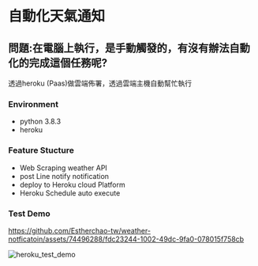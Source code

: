 # 自動化天氣通知
## 問題:在電腦上執行，是手動觸發的，有沒有辦法自動化的完成這個任務呢?

透過heroku (Paas)做雲端佈署，透過雲端主機自動幫忙執行

### Environment
- python 3.8.3
- heroku

### Feature Stucture
- Web Scraping weather API
- post Line notify notification
- deploy to Heroku cloud Platform
- Heroku Schedule auto execute

### Test Demo


https://github.com/Estherchao-tw/weather-notficatoin/assets/74496288/fdc23244-1002-49dc-9fa0-078015f758cb

![heroku_test_demo](https://github.com/Estherchao-tw/weather-notficatoin/assets/74496288/7da04486-be6e-4899-845e-27aded796aa4)
